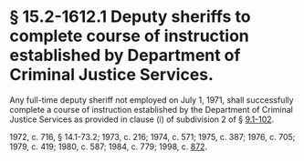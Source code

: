 # § 15.2-1612.1 Deputy sheriffs to complete course of instruction established by Department of Criminal Justice Services.

<p>Any full-time deputy sheriff not employed on July 1, 1971, shall successfully complete a course of instruction established by the Department of Criminal Justice Services as provided in clause (i) of subdivision 2 of § <a href='http://law.lis.virginia.gov/vacode/9.1-102/'>9.1-102</a>.</p><p>1972, c. 716, § 14.1-73.2; 1973, c. 216; 1974, c. 571; 1975, c. 387; 1976, c. 705; 1979, c. 419; 1980, c. 587; 1984, c. 779; 1998, c. <a href='http://lis.virginia.gov/cgi-bin/legp604.exe?981+ful+CHAP0872'>872</a>.</p>